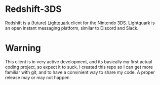 # Redshift-3DS
Redshift is a (future) [Lightquark](https://lightquark.network) client for the Nintendo 3DS. Lightquark is an open instant messaging platform, similar to Discord and Slack.

# Warning
This client is in very active development, and its basically my first actual coding project, so expect it to suck. I created this repo so I can get more familiar with git, and to have a convinient way to share my code. A proper release may or may not happen
